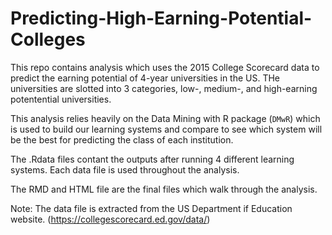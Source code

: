 # Predicting-High-Earning-Potential-Colleges

This repo contains analysis which uses the 2015 College Scorecard data to predict the earning potential of 4-year universities in the US. THe universities are slotted into 3 categories, low-, medium-, and high-earning potentential universities.

This analysis relies heavily on the Data Mining with R package (`DMwR`) which is used to build our learning systems and compare to see which system will be the best for predicting the class of each institution.

The .Rdata files contant the outputs after running 4 different learning systems. Each data file is used throughout the analysis.

The RMD and HTML file are the final files which walk through the analysis.

Note: The data file is extracted from the US Department if Education website. (https://collegescorecard.ed.gov/data/)
